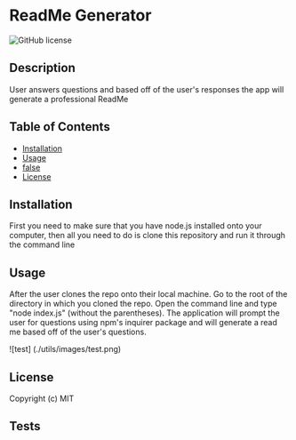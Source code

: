   # ReadMe Generator

  ![GitHub license](https://img.shields.io/badge/license-MIT-blue.svg)
  
  ## Description
  User answers questions and based off of the user's responses the app will generate a professional ReadMe

  ## Table of Contents

  * [Installation](#installation)
  * [Usage](#usage)
  * [false](#false)
  * [License](#license)


  ## Installation
  First you need to make sure that you have node.js installed onto your computer, then all you need to do is clone this repository and run it through the command line
  
  
  ## Usage
  After the user clones the repo onto their local machine. Go to the root of the directory in which you cloned the repo. Open the command line and type "node index.js" (without the parentheses). The application will prompt the user for questions using npm's inquirer package and will generate a read me based off of the user's questions.
  
 ![test] (./utils/images/test.png)
 
  ## 
  
  
  ## License
  Copyright (c) MIT

  ## Tests